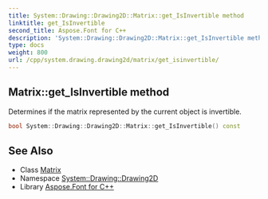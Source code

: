 ```yaml
---
title: System::Drawing::Drawing2D::Matrix::get_IsInvertible method
linktitle: get_IsInvertible
second_title: Aspose.Font for C++
description: 'System::Drawing::Drawing2D::Matrix::get_IsInvertible method. Determines if the matrix represented by the current object is invertible in C++.'
type: docs
weight: 800
url: /cpp/system.drawing.drawing2d/matrix/get_isinvertible/
---
```

## Matrix::get_IsInvertible method


Determines if the matrix represented by the current object is invertible.

```cpp
bool System::Drawing::Drawing2D::Matrix::get_IsInvertible() const
```

## See Also

* Class [Matrix](../)
* Namespace [System::Drawing::Drawing2D](../../)
* Library [Aspose.Font for C++](../../../)
